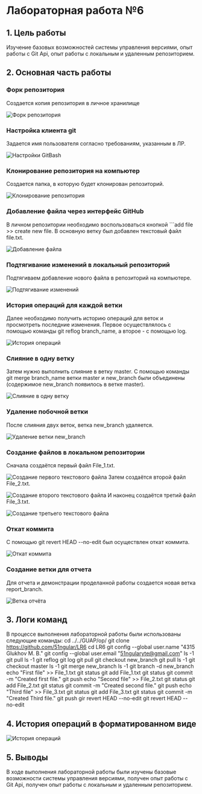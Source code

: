 # Лабораторная работа №6

## 1. Цель работы

Изучение базовых возможностей системы управления версиями, опыт работы с Git Api, опыт работы с локальным и удаленным репозиторием.

## 2. Основная часть работы

### Форк репозитория

Создается копия репозитория в личное хранилище

![Форк репозитория](screenshot/добавление_форка.png)

### Настройка клиента git

Задается имя пользователя согласно требованиям, указанным в ЛР. 

![Настройки GitBash](screenshot/настройки.png)

### Клонирование репозитория на компьютер

Создается папка, в которую будет клонирован репозиторий. 

![Клонирование репозитория](screenshot/клонирование.png)

### Добавление файла через интерфейс GitHub

В личном репозитории необходимо воспользоваться кнопкой ```add file >> create new file. В основную ветку был добавлен текстовый файл file.txt.

![Добавление файла](screenshot/добавление_файла.png)

### Подтягивание изменений в локальный репозиторий

Подтягиваем добавление нового файла в репозиторий на компьютере.

![Подтягивание изменений](screenshot/подтягивание_изменений.png)

### История операций для каждой ветки

Далее необходимо получить историю операций для веток и просмотреть последние изменения. Первое осуществлялось с помощью команды git reflog branch_name, а второе - с помощью log.

![История операций](screenshot/история_операций.png)

### Слияние в одну ветку

Затем нужно выполнить слияние в ветку master. С помощью команды git merge branch_name ветки master и new_branch были объединены (содержимое new_branch появилось в ветке master).

![Слияние в одну ветку](screenshot/слияние.png)

### Удаление побочной ветки

После слияния двух веток, ветка new_branch удаляется.

![Удаление ветки new_branch](screenshot/удаление.png)

### Создание файлов в локальном репозитории

Сначала создаётся первый файл File_1.txt.

![Создание первого текстового файла](screenshot/первый_файл.png)
Затем создаётся второй файл File_2.txt.

![Создание второго текстового файла](screenshot/второй_файл.png)
И наконец создаётся третий файл File_3.txt.

![Создание третьего текстового файла](screenshot/третий_файл.png)


### Откат коммита

С помощью git revert HEAD --no-edit был осуществлен откат коммита.

![Откат коммита](screenshot/откат.png)

### Создание ветки для отчета

Для отчета и демонстрации проделанной работы создается новая ветка report_branch.

![Ветка отчёта](screenshot/ветка_отчёта.png)

## 3. Логи команд

В процессе выполнения лабораторной работы были использованы следующие команды:
cd ../../GUAP/op/
git clone https://github.com/51ngular/LR6
cd LR6
git config --global user.name "4315 Glukhov M. B."
git config --global user.email "51ngularyte@gmail.com"
ls -1
git pull
ls -1
git reflog
git log
git pull
git checkout new_branch
git pull
ls -1
git checkout master
ls -1
git merge new_branch
ls -1
git branch -d new_branch
echo "First file" >> File_1.txt
git status
git add File_1.txt
git status
git commit -m "Created first file."
git push
echo "Second file" >> File_2.txt
git status
git add File_2.txt
git status
git commit -m "Created second file."
git push
echo "Third file" >> File_3.txt
git status
git add File_3.txt
git status
git commit -m "Created Third file."
git push
gir revert HEAD --no-edit
git revert HEAD --no-edit


## 4. История операций в форматированном виде
![История операций](screenshot/форматир.png)

## 5. Выводы

В ходе выполнения лабораторной работы были изучены базовые возможности системы управления версиями, получен опыт работы с Git Api, получен опыт работы с локальным и удаленным репозиторием.
```